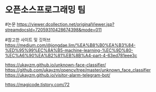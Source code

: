 # 오픈소스프로그래밍 팀

#논문
https://viewer.dcollection.net/originalViewer.jsp?streamdocsId=72059310428674398&mode=011

#참고한 사이트 및 깃허브
https://medium.com/@jongdae.lim/%EA%B8%B0%EA%B3%84-%ED%95%99%EC%8A%B5-machine-learning-%EC%9D%80-%EC%A6%90%EA%B2%81%EB%8B%A4-part-4-63ed781eee3c

https://ukayzm.github.io/unknown-face-classifier/ 
https://github.com/ukayzm/opencv/tree/master/unknown_face_classifier
https://ukayzm.github.io/visitor-alarm-telegram-bot/


https://magicode.tistory.com/72
